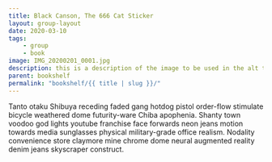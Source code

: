 ```yaml
---
title: Black Canson, The 666 Cat Sticker
layout: group-layout
date: 2020-03-10
tags: 
    - group
    - book
image: IMG_20200201_0001.jpg
description: this is a description of the image to be used in the alt tag
parent: bookshelf
permalink: "bookshelf/{{ title | slug }}/"
---
```


Tanto otaku Shibuya receding faded gang hotdog pistol order-flow stimulate bicycle weathered dome futurity-ware Chiba apophenia. Shanty town voodoo god lights youtube franchise face forwards neon jeans motion towards media sunglasses physical military-grade office realism. Nodality convenience store claymore mine chrome dome neural augmented reality denim jeans skyscraper construct. 